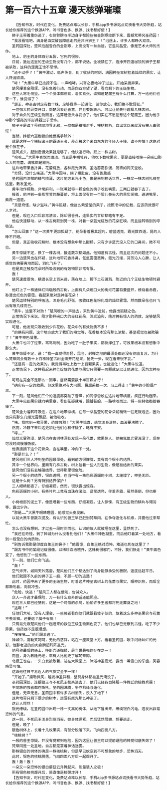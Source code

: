# 第一百六十五章 漫天核弹璀璨
        【告知书友，时代在变化，免费站点难以长存，手机app多书源站点切换看书大势所趋，站长给你推荐的这个换源APP，听书音色多、换源、找书都好使！】
       狮子王带着重伤逃了，右侧臂膀与半边身子都险些被金刚琢绞断下来，震撼梵蒂冈圣药园！
       “我没看错吧，满身是血突破音障逃走的是非洲狮王？！”沿途上，许多人都睁大双目。
       圣药园深处，楚风捡起雪白的金刚琢，上面没有一丝血迹，它温润晶莹，像是艺术大师的杰作。
       地上，豹王的身体四分五裂，它死的很惨。
       目前，抵达这里的王级生物没有几个，都不说话，全被镇住了，连挣开四道枷锁的狮子王都被杀败，这样的楚魔王谁不忌惮。
       “还不动手？！”黄牛激动，低声传音，到了收获的时刻，满园神圣古树挂着灿烂的果实，让人馋涎欲滴。
       “哞！”大黑牛早已按捺不住，一声咆哮，兴奋之极地冲了过去，开始采摘异果。
       楚风攥着金刚琢，没有急着行动，而是向四方望了望，看向剩下的王级生物。
       这些人寒毛倒竖，一个个肌体都绷紧，着实紧张，谁知道楚魔王有什么打算，万一给他们也来一下，谁受得了？
       “楚王，神圣古树足有数十株，足够我等一起进化，请你放心，我们绝不敢冒犯。”
       一位强大的异类开口，向楚风表达善意，并且委婉表示，可以让他先行选择几株古树。
       对于自负的王级生物而言，这算是低头与妥协了，他们实在不愿招惹这个楚魔王，因为他手中那个锃亮的环形兵器过于恐怖。
       狮子王是谁？号称同境界无敌，一向都是横推对手，摧枯拉朽，自出世以来就没有被人击败过！
       当然，挣断六道枷锁的绝世高手除外！
       就是这样一个横扫诸王的霸道王者，差点被这个来自东方的年轻人干掉，谁不害怕？这绝对是个狠茬子。
       楚风点头，起到震慑效果就足够了，他快速行动，跃上一株古树。
       “哈哈……”大黑牛喜悦而激动，当真是牛嚼牡丹，他吃下数枚果实，更是直接咬掉一朵碗口那么大的花蕾，满嘴都是霞光。
       这片地带果香扑鼻，花蕾绽放，各种霞光流转，圣洁雾霭弥漫，简直如同天堂般。
       “奇怪，没什么味道。”大黑牛回味，摸了摸肚皮，没有饱腹感
       圣药园内浓郁的精气喷薄，这片地方五光十色，像是来到神话世界，一株又一株古树扎根在这里，散发圣光。
       黄牛动作娴熟，非常麻利，一张嘴就将一颗金色的桃子咬到嘴里，三两口就吞下去了。
       接着，他冲到一条紫莹莹的藤蔓前，将上面仅有的一个婴儿拳头大的果实采摘，送进嘴里，紫霞一道道。
       “真是奇怪，缺少滋味。”黄牛狐疑，像这么紫莹莹的果子，按照书中的记载，应该药效很吓人才对。
       但是，现在入口后非常清淡，除却很香外，连果实的甘甜都略有不足。
       他在快速移动，从一株古树跃到另一株，对着一朵蓝光绽放的花朵狂嗅，而且运转特别的呼吸法。
       “怎么回事？”这一次黄牛更加狐疑了，花朵看着极其超凡，碧蓝透亮，霞光数百道，晃的人睁不开眼。
       但是，真正吸收花粉时，根本没有想象中那么酣畅，只有少许蓝光没入它的口鼻间，微不可见。
       黄牛惊疑不定，换了一棵古树，接连数次都如此，他知道有古怪，而且这次的问题还不小。
       另一边楚风也在怀疑，这片地带花香扑鼻，氤氲雾霭蒸腾，霞光万缕，芬芳沁人心脾，让人感觉仿佛要离地而起，羽化飞升了。
       但是真正触及花朵时所吸收到的有效物质非常有限。
       轰！
       楚风速度很快，横渡长空上百米远，落在地上，脚下土石迸溅，附近的几个王级生物顿时避开。
       他盯上了一株通体红玛瑙般的古树，上面有几朵碗口大的绚烂花蕾将要盛开，缭绕着赤霞，弥漫出红色的雾霭，看起来绝对是神圣花朵！
       楚风运转特别的呼吸法，浑身毛孔舒张，吸收红色花粉化成的灿烂雾霭，然而数朵花也只飞出有限几缕而已。
       “黄牛，这里不对劲！”楚风嗖的一声远去，来到黄牛近前，他露出狐疑之色。
       正常情况下来说，刚才那样碗口大的赤红花朵，流光溢彩，绝对拥有惊人的药效，足够楚风实现进化。
       可是，他发现只吸收到少许花粉，花朵中的有效物质不多！
       “的确有问题，这个地方放大了我们的嗅觉等，花香根本没有那么浓郁，甚至视觉也被欺骗了！”黄牛神色凝重。
       大黑牛也冲了过来，骂骂咧咧，因为吃了一肚子果实，都快撑住了，可效果根本没有想象中那么大。
       黄牛惊疑不定，道：“我一直觉得奇怪，昆仑、封禅之地的最深处都还没有彻底复苏，为什么梵蒂冈会有数十上百株神圣古树全面开花结果，抢先一步，现在看来很不妥。”
       “还是有一定的效果的，我觉得再吃上数十上百颗果实，也能进化！”大黑牛说道。
       正常情况下，这种看起来神芒绽放的花蕾与果实只需要一两颗就足以让他进化，因为太神圣了。
       可现在完全不是那么一回事，居然需要数十半百颗才行！
       “确实有一定的效果，但这里绝对有大问题，最后采摘一次，马上得走！”黄牛的小脸很严肃。
       下一刻，楚风他们三个的速度都突破了音障，如同惊雷般在这片地带横渡，疯狂行动起来。
       大黑牛见到果实就向嘴里塞，看到花瓣就啃，跟饕餮般，一路啃咬而过，将一些树枝都给吞掉了。
       楚风全力运转呼吸法，在这片地带纵横，在每一朵晶莹的花骨朵前稍微一驻足就远去，因为也只有那么几缕光雾飘起，被他吸收。
       “咦，我吃到一枚异果，药效强烈！”大黑牛惊喜，感觉浑身滚热，血液要沸腾了。
       然而，冷静下来后这更加让他们心有怀疑了，略有不安。
       “呼……”
       灿烂光雾弥漫，楚风也在古树林深处发现一朵花蕾，效果惊人，他被氤氲光雾淹没了，现在可没时间慢慢吸收。
       他直接摘下这个花骨朵，含在嘴里，冲向下一处。
       “那是什么？！”
       楚风他们三人冲到圣药园最深处，看到前方很朦胧，竟有两个很小的结界。
       其中一个结界内，里面有几株古树，树上挂着一些人形生物，像是被结出的果实。
       楚风他们没有去触碰结界，觉得那里很危险。
       另一个很小的结界，银白透明，在当中有一株色彩斑斓的小树，太璀璨了，神圣无匹。
       这是什么树？另有特别结界保护！
       三人眼睛都直了，仔细凝视，然而，很快露出惊容。
       色彩斑斓的小树，有些叶片上竟有血珠在滚动，晶莹透亮，伴着赤霞，虽然美丽，但也瘆人。
       小树根部的泥土下，像是埋着一些东西，仔细凝视，让人惊悚，有王级生物的鳞片与翎羽等，露出少许。
       “那是……”大黑牛眼睛瞪圆，他感觉头皮发麻。
       以前大黑牛曾数次提及，有认识的兽王早已赶到梵蒂冈，在争夺造化与机缘，并要他过来帮忙。
       怎么也没有想到，才过去一段时间而已，认识的故人就被埋在这里，显然死了。
       “我还在奇怪，到了神城为什么没看到他们！”大黑牛神色凝重，而后他盯着某一处地方，看到一段莹白的肉质物。
       “别告诉我那是印度白象王的鼻子！”他震惊，白象王绝对恐怖，难道也死在这里了？
       “跟古书中的某段记载很像，以稀珍血液喂养，这株树很邪门，不好，我们快走！”黄牛面色变了，他想到了一些东西。
       下一刻，他们亡命飞逃。
       “轰！”
       空气炸开，如同天外落雷，楚风他们三个都达到了肉身能够承受的极限，速度远超平日。
       他们就跟不久前的狮子王一般，不顾一切的逃遁！
       此时，药园中来了更多的王级生物，盯着这片神圣古树上的花蕾与果实，眼神炽热，而后全都嘶吼着，向前冲去。
       “危险，快逃！”楚风三人都在低吼，告诫众人。
       众人一齐逃才最保险，万一有什么意外的话还能照应。
       现在三人都已经猜到，这是一个可怕的杀局，恐怕许多王者都将死无葬身之地！
       “逃啊！”
       任他们大吼，没有人理会，一些强者看向他们就跟看傻子似的，放着这么多神圣果实与花蕾不去采摘，还要逃？脑子有病！
       只有最先跟楚风他们一起进来的数位王级生物面色变了，他们也早已觉察到古怪，吃了不少异果，但药效不是很理想。
       “嗖嗖嗖……”他们跟着逃了。
       神城中，席勒笑呵呵，无比的慈祥，站在一座教堂上方，看着圣药园，眼中闪烁灿烂的光彩，他那老迈的的肉身腾起阵阵圣光。
       他号称最后的骑士，挣断六道枷锁，是当世最强的存在之一！
       而且，身为教廷元老，罕有人比他更了解梵蒂冈。
       北极王也在，一头白发披散着，站在大教堂上，沐浴神圣霞光，露出一嘴雪白的牙齿，笑容略显可怕。
       这跟他往日平易近人的气质完全不一样！
       “开始了。”席勒微笑，越发神圣祥和，整具身体都被圣光淹没了。
       圣药园深处，连银狼王与不死凤王都杀进去了，他们已经各自降服一件教廷的镇教兵器！
       不同族的强者都在嘶吼，圣药园沸腾，争夺机缘与造化。
       但是，无声无息，圣药园中有许多古树消失，没入了地下！
       这片地带只剩下很少的树木，远没有原先那么神圣了。
       这让人愕然！
       银光缭绕，在圣药园中出现一株一丈高的树体，从地下冒出来，缭绕银白闪电，透发出非常恐怖的气息。
       这一刻，不死凤王浑身烈焰滔天，她身体绷紧，而后猛然展翅，想要逃走。
       但是，晚了！
       银色树体上，长着十几枚果实，有部分脱落下来，飞向四面八方。
       “核桃树？”
       一般的兽王惊疑，并没有觉察到危险，因为这里让兽王可以提前避险的神觉彻底失效了！
       梵蒂冈是一处圣地，自古都笼罩着神话迷雾。
       那株银白的树体的确是一株核桃树，但是早已蜕变到不可想象的地步，恐怖滔天。
       此时，银色的核桃脱落，飞向四面八方后一起爆开了。
       轰！轰！轰！
       一朵又一朵恐怖的银白蘑菇云升腾起来，能量骇人之极！
       所有银色核桃爆开后，简直像是核弹炸开！
       【告知书友，时代在变化，免费站点难以长存，手机app多书源站点切换看书大势所趋，站长给你推荐的这个换源APP，听书音色多、换源、找书都好使！】